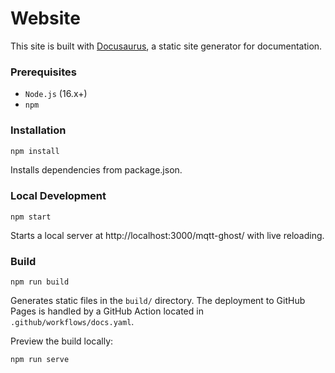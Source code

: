 # Website

This site is built with [Docusaurus](https://docusaurus.io/), a static site generator for documentation.

### Prerequisites

* `Node.js` (16.x+)
* `npm`

### Installation

```bash
npm install
```

Installs dependencies from package.json.

### Local Development

```
npm start
```

Starts a local server at http://localhost:3000/mqtt-ghost/ with live reloading.

### Build

```
npm run build
```

Generates static files in the `build/` directory. The deployment to GitHub Pages is handled by a GitHub Action located in
`.github/workflows/docs.yaml`.

Preview the build locally:

```bash
npm run serve
```